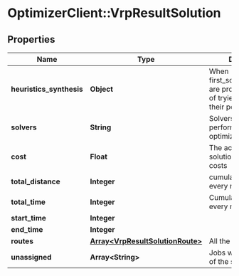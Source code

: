 # OptimizerClient::VrpResultSolution

## Properties
Name | Type | Description | Notes
------------ | ------------- | ------------- | -------------
**heuristics_synthesis** | **Object** | When first_solution_strategies are provided, sum up of tryied heuristics and their performance. | [optional] 
**solvers** | **String** | Solvers used to perform the optimization | [optional] 
**cost** | **Float** | The actual cost of the solution considering all costs | [optional] 
**total_distance** | **Integer** | cumulated distance of every route | [optional] 
**total_time** | **Integer** | Cumulated time of every route | [optional] 
**start_time** | **Integer** |  | [optional] 
**end_time** | **Integer** |  | [optional] 
**routes** | [**Array&lt;VrpResultSolutionRoute&gt;**](VrpResultSolutionRoute.md) | All the route calculated | [optional] 
**unassigned** | **Array&lt;String&gt;** | Jobs which are not part of the solution | [optional] 


